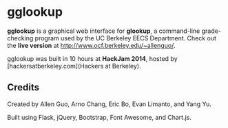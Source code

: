 gglookup
========

**gglookup** is a graphical web interface for **glookup**, a command-line grade-checking program used by the UC Berkeley EECS Department. Check out the **live version** at http://www.ocf.berkeley.edu/~allenguo/.

gglookup was built in 10 hours at **HackJam 2014**, hosted by [hackersatberkeley.com](Hackers at Berkeley).

Credits
-------

Created by Allen Guo, Arno Chang, Eric Bo, Evan Limanto, and Yang Yu.

Built using Flask, jQuery, Bootstrap, Font Awesome, and Chart.js.
